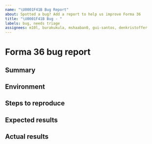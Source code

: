 ```yaml
---
name: "\U0001F41B Bug Report"
about: Spotted a bug? Add a report to help us improve Forma 36
title: "\U0001F41B Bug - "
labels: bug, needs triage
assignees: m10l, burakukula, mshaaban0, gui-santos, denkristoffer
---
```


<!--
🎉❤️ Thank you for taking time to contribute to Forma 36! ❤️🎉
Please use this template for reporting any bugs found.

If you have any questions feel free to get in touch on the #forma36 channel on our Contentful Community Slack - https://www.contentful.com/slack/.
-->

# Forma 36 bug report

## Summary

<!--
Please provide us with a brief summary of the bug, a few words will do. Providing screenshots is encouraged

You can also use our Codesandbox template to provide us with a reproducible example
https://codesandbox.io/s/forma-36-template-v3-x-x-stxbz
-->

## Environment

<!--
Which browser/operating system did you encounter this bug in?
-->

## Steps to reproduce

<!--
Please provide us the steps for how to reproduce this bug
-->

## Expected results

<!--
What did you expect to experience?
-->

## Actual results

<!--
What did you experience instead of the above?
-->
